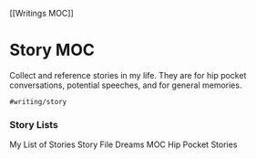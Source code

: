 [[Writings MOC]] 
# Story MOC
Collect and reference stories in my life. They are for hip pocket conversations, potential speeches, and for general memories.

`#writing/story`

### Story Lists
My List of Stories
Story File
Dreams MOC
Hip Pocket Stories 
